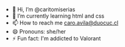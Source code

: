- 👋 Hi, I’m @caritomiserias
- 🌱 I’m currently learning html and css
- 📫 How to reach me caro.avila@duocuc.cl
- 😄 Pronouns: she/her
- ⚡ Fun fact: I'm addicted to Valorant

<!---
caritomiserias/caritomiserias is a ✨ special ✨ repository because its `README.md` (this file) appears on your GitHub profile.
You can click the Preview link to take a look at your changes.
--->

